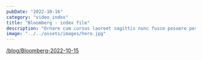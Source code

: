 ```yaml
---
pubDate: "2022-10-16"
category: "video_index"
title: "Bloomberg - index file"
description: "Ornare cum cursus laoreet sagittis nunc fusce posuere per euismod dis vehicula a, semper fames lacus maecenas dictumst pulvinar neque enim non potenti. Torquent hac sociosqu eleifend potenti."
image: "../../assets/images/hero.jpg"
---
```


<a href='/blog/Bloomberg-2022-10-15'>/blog/Bloomberg-2022-10-15</a>
